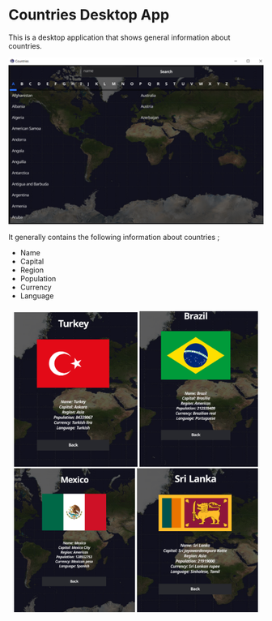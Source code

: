 
# Countries Desktop App
This is a desktop application that shows general information about countries.

![](./assets/main.png)

It generally contains the following information about countries ;
  + Name     
  + Capital
  + Region 
  + Population
  + Currency
  + Language


<p align="center" style="padding: 8px">
<img alt="" src="./assets/turkey.png" width="50%">
<img alt="" src="./assets/brazil.png" width="48%">
<img alt="" src="./assets/mexico.png" width="49%" >
<img alt="" src="./assets/sri-lanka.png" width="49%">
